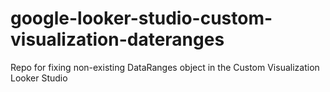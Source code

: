 # google-looker-studio-custom-visualization-dateranges
Repo for fixing non-existing DataRanges object in the Custom Visualization Looker Studio
